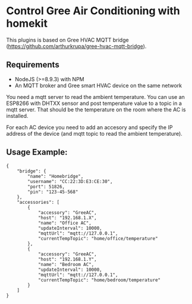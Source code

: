 # Control Gree Air Conditioning with homekit

This plugins is based on Gree HVAC MQTT bridge (https://github.com/arthurkrupa/gree-hvac-mqtt-bridge).

## Requirements 
- NodeJS (>=8.9.3) with NPM
- An MQTT broker and Gree smart HVAC device on the same network

You need a mqtt server to read the ambient temperature. You can use an ESP8266 with DHTXX sensor and post temperature value to a topic in a mqtt server. That should be the temperature on the room where the AC is installed.

For each AC device you need to add an accesory and specify the IP address of the device (and mqtt topic to read the ambient temperature).

## Usage Example:
```
{
    "bridge": {
        "name": "Homebridge",
        "username": "CC:22:3D:E3:CE:30",
        "port": 51826,
        "pin": "123-45-568"
    },
    "accessories": [
        {
            "accessory": "GreeAC",
            "host": "192.168.1.X",
            "name": "Office AC",
            "updateInterval": 10000,
            "mqttUrl": "mqtt://127.0.0.1",
            "currentTempTopic": "home/office/temperature"
        },
        {
            "accessory": "GreeAC",
            "host": "192.168.1.Y",
            "name": "Bedroom AC",
            "updateInterval": 10000,
            "mqttUrl": "mqtt://127.0.0.1",
            "currentTempTopic": "home/bedroom/temperature"
        }
    ]
}
```


